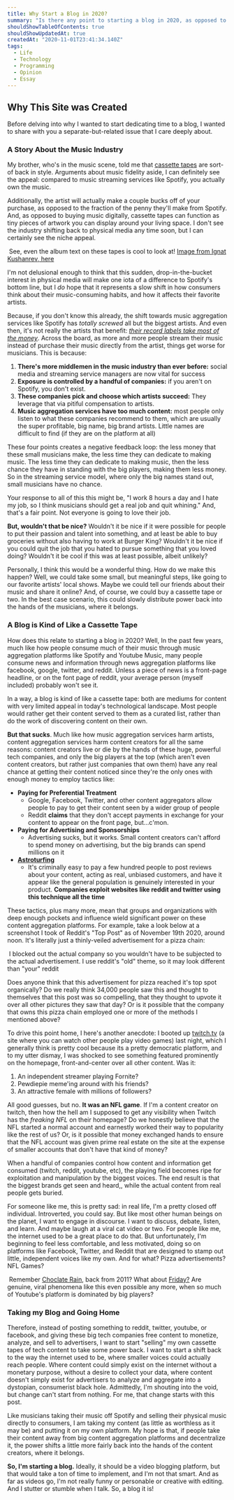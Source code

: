 ```yaml
---
title: Why Start a Blog in 2020?
summary: "Is there any point to starting a blog in 2020, as opposed to starting a YouTube channel? Or posting on Reddit? Or vlogging on Twitch? I think there is."
shouldShowTableOfContents: true
shouldShowUpdatedAt: true
createdAt: "2020-11-01T23:41:34.140Z"
tags: 
  - Life
  - Technology
  - Programming
  - Opinion
  - Essay
---
```


## Why This Site was Created
Before delving into why I wanted to start dedicating time to a blog, I wanted to share with you a separate-but-related issue that I care deeply about. 

### A Story About the Music Industry
My brother, who's in the music scene, told me that [cassette tapes](https://en.wikipedia.org/wiki/Cassette_tape) are sort-of back in style. Arguments about music fidelity aside, I can definitely see the appeal: compared to music streaming services like Spotify, you actually own the music.

Additionally, the artist will actually make a couple bucks off of your purchase, as opposed to the fraction of the penny they'll make from Spotify. And, as opposed to buying music digitally, cassette tapes can function as tiny pieces of artwork you can display around your living space. I don't see the industry shifting back to physical media any time soon, but I can certainly see the niche appeal.

<div class="imageContainer">
  <img class="limitedMedium" :src="'/tapess.jpg'" />
    <span class="titleImageCaption text--secondary">See, even the album text on these tapes is cool to look at! <a href="https://unsplash.com/photos/0TKmh-MCg0A">Image from Ignat Kushanrev, here</a></span>
</div>

I'm not delusional enough to think that this sudden, drop-in-the-bucket interest in physical media will make one iota of a difference to Spotify's bottom line, but I *do* hope that it represents a slow shift in how consumers think about their music-consuming habits, and how it affects their favorite artists. 

Because, if you don't know this already, the shift towards music aggregation services like Spotify has *totally screwed* all but the biggest artists. And even then, it's not really the artists that benefit: [*their record labels take most of the money*](https://www.youtube.com/watch?v=2Ad1sNtqQ5Y). Across the board, as more and more people stream their music instead of purchase their music directly from the artist, things get worse for musicians. This is because:
1. **There's more middlemen in the music industry than ever before:** social media and streaming service managers are now vital for success
2. **Exposure is controlled by a handful of companies:** if you aren't on Spotify, you don't exist.
3. **These companies pick and choose which artists succeed:** They leverage that via pitiful compensation to artists.
4. **Music aggregation services have too much content:** most people only listen to what these companies recommend to them, which are usually the super profitable, big name, big brand artists. Little names are difficult to find (if they are on the platform at all)

These four points creates a negative feedback loop: the less money that these small musicians make, the less time they can dedicate to making music. The less time they can dedicate to making music, then the less chance they have in standing with the big players, making them less money. So in the streaming service model, where only the big names stand out, small musicians have no chance.

Your response to all of this this might be, "I work 8 hours a day and I hate my job, so I think musicians should get a real job and quit whining." And, that's a fair point. Not everyone is going to love their job. 

**But, wouldn't that be nice?** Wouldn't it be nice if it were possible for people to put their passion and talent into something, and at least be able to buy groceries without also having to work at Burger King? Wouldn't it be nice if you could quit the job that you hated to pursue something that you loved doing? Wouldn't it be cool if this was at least possible, albeit unlikely?

Personally, I think this would be a wonderful thing. How do we make this happen? Well, we could take some small, but meaningful steps, like going to our favorite artists' local shows. Maybe we could tell our friends about their music and share it online? And, of course, we could buy a cassette tape or two. In the best case scenario, this could slowly distribute power back into the hands of the musicians, where it belongs.

### A Blog is Kind of Like a Cassette Tape
How does this relate to starting a blog in 2020? Well, In the past few years, much like how people consume much of their music through music aggregation platforms like Spotify and Youtube Music, many people consume news and information through news aggregation platforms like facebook, google, twitter, and reddit. Unless a piece of news is a front-page headline, or on the font page of reddit, your average person (myself included) probably won't see it. 

In a way, a blog is kind of like a cassette tape: both are mediums for content with very limited appeal in today's technological landscape. Most people would rather get their content served to them as a curated list, rather than do the work of discovering content on their own.

**But that sucks**. Much like how music aggregation services harm artists, content aggregation services harm content creators for all the same reasons: content creators live or die by the hands of these huge, powerful tech companies, and only the big players at the top (which aren't even content creators, but rather just companies that own them) have any real chance at getting their content noticed since they're the only ones with enough money to employ tactics like:

<ul>
  <li>
   <b>Paying for Preferential Treatment</b>
    <ul>
      <li>
      Google, Facebook, Twitter, and other content aggregators allow people to pay to get their content seen by a wider group of people
      </li>
      <li>
      Reddit <b>claims</b> that they don't accept payments in exchange for your content to appear on the front page, but...c'mon.
      </li>
    </ul>
  </li>
    <li>
    <b>Paying for Advertising and Sponsorships</b>
    <ul>
      <li>
      Advertising sucks, but it works. Small content creators can't afford to spend money on advertising, but the big brands can spend millions on it
      </li>
    </ul>
  </li>
    </li>
    <li>
    <b><a href="https://en.wikipedia.org/wiki/Astroturfing" target="_blank">Astroturfing</a></b>
    <ul>
      <li>
      It's criminally easy to pay a few hundred people to post reviews about your content, acting as real, unbiased customers, and have it appear like the general population is genuinely interested in your product. <b>Companies exploit websites like reddit and twitter using this technique all the time</b>
      </li>
    </ul>
  </li>
</ul>

These tactics, plus many more, mean that groups and organizations with deep enough pockets and influence wield significant power on these content aggregation platforms. For example, take a look below at a screenshot I took of Reddit's "Top Post" as of November 19th 2020, around noon. It's literally just a thinly-veiled advertisement for a pizza chain:

<div class="imageContainer">
  <img :src="'/ad.PNG'" />
    <span class="titleImageCaption text--secondary">I blocked out the actual company so you wouldn't have to be subjected to the actual advertisement. I use reddit's "old" theme, so it may look different than "your" reddit</a></span>
</div>

Does anyone think that this advertisement for pizza reached it's top spot organically? Do we really think 34,000 people saw this and thought to themselves that this post was so compelling, that they thought to upvote it over all other pictures they saw that day? Or is it possible that the company that owns this pizza chain employed one or more of the methods I mentioned above?

To drive this point home, I here's another anecdote: I booted up [twitch.tv](twitch.tv) (a site where you can watch other people play video games) last night, which I generally think is pretty cool because its a pretty democratic platform, and to my utter dismay, I was shocked to see something featured prominently on the homepage, front-and-center over all other content. Was it:
1. An independent streamer playing Fornite?
2. Pewdiepie meme'ing around with his friends?
3. An attractive female with millions of followers?

All good guesses, but no. **It was an NFL game**. If I'm a content creator on twitch, then how the hell am I supposed to get any visibility when Twitch has the *freaking NFL* on their homepage? Do we honestly believe that the NFL started a normal account and earnestly worked their way to popularity like the rest of us? Or, is it possible that money exchanged hands to ensure that the NFL account was given prime real estate on the site at the expense of smaller accounts that don't have that kind of money?

When a handful of companies control how content and information get consumed (twitch, reddit, youtube, etc), the playing field becomes ripe for exploitation and manipulation by the biggest voices. The end result is that the biggest brands get seen and heard,, while the actual content from real people gets buried.

For someone like me, this is pretty sad: in real life, I'm a pretty closed off individual. Introverted, you could say. But like most other human beings on the planet, I want to engage in discourse. I want to discuss, debate, listen, and learn. And maybe laugh at a viral cat video or two. For people like me, the internet used to be a great place to do that. But unfortunately, I'm beginning to feel less comfortable, and less motivated, doing so on platforms like Facebook, Twitter, and Reddit that are designed to stamp out little, independent voices like my own. And for what? Pizza advertisements? NFL Games? 

<div class="imageContainer">
  <img :src="'/rain.PNG'" />
    <span class="titleImageCaption text--secondary">Remember <a href="https://www.youtube.com/watch?v=EwTZ2xpQwpA&feature=emb_title" target="_blank">Choclate Rain</a>, back from 2011? What about <a target="_blank" href="https://www.youtube.com/watch?v=kfVsfOSbJY0">Friday?</a> Are genuine, viral phenomena like this even possible any more, when so much of Youtube's platform is dominated by big players?</span>
</div>

### Taking my Blog and Going Home
Therefore, instead of posting something to reddit, twitter, youtube, or facebook, and giving these big tech companies free content to monetize, analyze, and sell to advertisers, I want to start "selling" my own cassette tapes of tech content to take some power back. I want to start a shift back to the way the internet used to be, where smaller voices could actually reach people. Where content could simply exist on the internet without a monetary purpose, without a desire to collect your data, where content doesn't simply exist for advertisers to analyze and aggregate into a dystopian, consumerist black hole. Admittedly, I'm shouting into the void, but change can't start from nothing. For me, that change starts with this post.

Like musicians taking their music off Spotify and selling their physical music directly to consumers, I am taking my content (as little as worthless as it may be) and putting it on my own platform. My hope is that, if people take their content away from big content aggregation platforms and decentralize it, the power shifts a little more fairly back into the hands of the content creators, where it belongs.

**So, I'm starting a blog.** Ideally, it should be a video blogging platform, but that would take a ton of time to implement, and I'm not that smart. And as far as videos go, I'm not really funny or personable or creative with editing. And I stutter or stumble when I talk. So, a blog it is! 